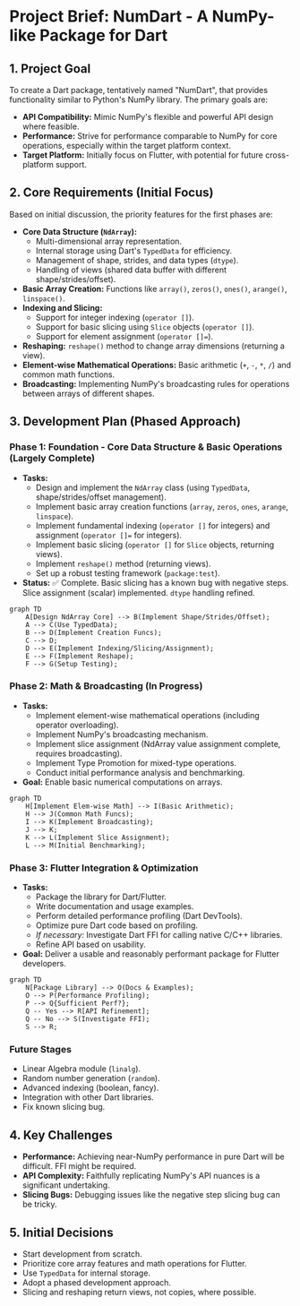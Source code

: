 # Project Brief: NumDart - A NumPy-like Package for Dart

## 1. Project Goal

To create a Dart package, tentatively named "NumDart", that provides
functionality similar to Python's NumPy library. The primary goals are:

- **API Compatibility:** Mimic NumPy's flexible and powerful API design where
  feasible.
- **Performance:** Strive for performance comparable to NumPy for core
  operations, especially within the target platform context.
- **Target Platform:** Initially focus on Flutter, with potential for future
  cross-platform support.

## 2. Core Requirements (Initial Focus)

Based on initial discussion, the priority features for the first phases are:

- **Core Data Structure (`NdArray`):**
  - Multi-dimensional array representation.
  - Internal storage using Dart's `TypedData` for efficiency.
  - Management of shape, strides, and data types (`dtype`).
  - Handling of views (shared data buffer with different shape/strides/offset).
- **Basic Array Creation:** Functions like `array()`, `zeros()`, `ones()`,
  `arange()`, `linspace()`.
- **Indexing and Slicing:**
  - Support for integer indexing (`operator []`).
  - Support for basic slicing using `Slice` objects (`operator []`).
  - Support for element assignment (`operator []=`).
- **Reshaping:** `reshape()` method to change array dimensions (returning a
  view).
- **Element-wise Mathematical Operations:** Basic arithmetic (`+`, `-`, `*`,
  `/`) and common math functions.
- **Broadcasting:** Implementing NumPy's broadcasting rules for operations
  between arrays of different shapes.

## 3. Development Plan (Phased Approach)

### Phase 1: Foundation - Core Data Structure & Basic Operations (Largely Complete)

- **Tasks:**
  - Design and implement the `NdArray` class (using `TypedData`,
    shape/strides/offset management).
  - Implement basic array creation functions (`array`, `zeros`, `ones`,
    `arange`, `linspace`).
  - Implement fundamental indexing (`operator []` for integers) and assignment
    (`operator []=` for integers).
  - Implement basic slicing (`operator []` for `Slice` objects, returning
    views).
  - Implement `reshape()` method (returning views).
  - Set up a robust testing framework (`package:test`).
- **Status:** ✅ Complete. Basic slicing has a known bug with negative steps.
  Slice assignment (scalar) implemented. `dtype` handling refined.

```mermaid
graph TD
    A[Design NdArray Core] --> B(Implement Shape/Strides/Offset);
    A --> C(Use TypedData);
    B --> D(Implement Creation Funcs);
    C --> D;
    D --> E(Implement Indexing/Slicing/Assignment);
    E --> F(Implement Reshape);
    F --> G(Setup Testing);
```

### Phase 2: Math & Broadcasting (In Progress)

- **Tasks:**
  - Implement element-wise mathematical operations (including operator
    overloading).
  - Implement NumPy's broadcasting mechanism.
  - Implement slice assignment (NdArray value assignment complete, requires
    broadcasting).
  - Implement Type Promotion for mixed-type operations.
  - Conduct initial performance analysis and benchmarking.
- **Goal:** Enable basic numerical computations on arrays.

```mermaid
graph TD
    H[Implement Elem-wise Math] --> I(Basic Arithmetic);
    H --> J(Common Math Funcs);
    I --> K(Implement Broadcasting);
    J --> K;
    K --> L(Implement Slice Assignment);
    L --> M(Initial Benchmarking);
```

### Phase 3: Flutter Integration & Optimization

- **Tasks:**
  - Package the library for Dart/Flutter.
  - Write documentation and usage examples.
  - Perform detailed performance profiling (Dart DevTools).
  - Optimize pure Dart code based on profiling.
  - _If necessary:_ Investigate Dart FFI for calling native C/C++ libraries.
  - Refine API based on usability.
- **Goal:** Deliver a usable and reasonably performant package for Flutter
  developers.

```mermaid
graph TD
    N[Package Library] --> O(Docs & Examples);
    O --> P(Performance Profiling);
    P --> Q{Sufficient Perf?};
    Q -- Yes --> R[API Refinement];
    Q -- No --> S(Investigate FFI);
    S --> R;
```

### Future Stages

- Linear Algebra module (`linalg`).
- Random number generation (`random`).
- Advanced indexing (boolean, fancy).
- Integration with other Dart libraries.
- Fix known slicing bug.

## 4. Key Challenges

- **Performance:** Achieving near-NumPy performance in pure Dart will be
  difficult. FFI might be required.
- **API Complexity:** Faithfully replicating NumPy's API nuances is a
  significant undertaking.
- **Slicing Bugs:** Debugging issues like the negative step slicing bug can be
  tricky.

## 5. Initial Decisions

- Start development from scratch.
- Prioritize core array features and math operations for Flutter.
- Use `TypedData` for internal storage.
- Adopt a phased development approach.
- Slicing and reshaping return views, not copies, where possible.
